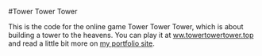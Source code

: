 #Tower Tower Tower

This is the code for the online game Tower Tower Tower, which is about building a tower to the heavens. You can play it at [ww.towertowertower.top](http://ww.towertowertower.top) and read a little bit more on [my portfolio site](http://thejhyde.zone/ttt.html).